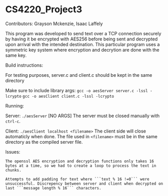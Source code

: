 # CS4220_Project3
Contributors: Grayson Mckenzie, Isaac Laffely

This program was developed to send text over a TCP connection securely by having it be encrypted with AES256 before being sent and decrypted upon arrival with the intended destination. This particular program uses a symmetric key system where encryption and decrytion are done with the same key.

Build instructions:

For testing purposes, server.c and client.c should be kept in the same directory

Make sure to include library args:
    ```gcc -o aesServer server.c -lssl -lcrypto```
    ```gcc -o aesClient client.c -lssl -lcrypto```

Running:

Server: 
    ```./aesServer``` 
    [NO ARGS]
    The server must be closed manually with ```ctrl-c```.


Client:
    ```./aesClient localhost <filename>```
    The client side will close automaticly when done.
    The file used in ```<filename>``` must be in the same directory as the compiled server file.

Issues:

    The openssl AES encryption and decryption functions only takes 16 bytes at a time, so we had to create a loop to process the text in chunks.

    Attempts to add padding for text where ```text % 16 !=0``` were unsuccessful. Discrepency between server and client when decrypted on last ```message length % 16``` characters.
